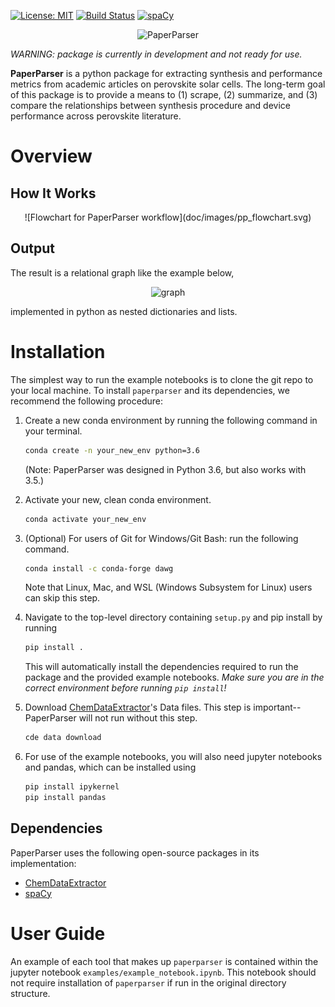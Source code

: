 


<!-- [![forthebadge](https://forthebadge.com/images/badges/fuck-it-ship-it.svg)](https://forthebadge.com) -->

[![License: MIT](https://img.shields.io/badge/license-MIT-green.svg)](https://opensource.org/licenses/MIT)
[![Build Status](https://travis-ci.org/paper-parser/paper-parser.svg?branch=master)](https://travis-ci.org/paper-parser/paper-parser)   [![spaCy](https://img.shields.io/badge/made%20with%20❤%20and-spaCy-09a3d5.svg)](https://spacy.io)

<p align="center"><img src="https://github.com/paper-parser/paper-parser/blob/master/doc/images/logo.png" width="300" alt="PaperParser"></p>


_WARNING: package is currently in development and not ready for use._


**PaperParser** is a python package for extracting synthesis and performance metrics from academic articles on perovskite solar cells. The long-term goal of this package is to provide a means to (1) scrape, (2) summarize, and (3) compare the relationships between synthesis procedure and device performance across perovskite literature.

# Overview

## How It Works

<p align="center">
![Flowchart for PaperParser workflow](doc/images/pp_flowchart.svg)
</p>

## Output

The result is a relational graph like the example below,

<p align="center"><img src="https://github.com/paper-parser/paper-parser/blob/master/doc/images/output_graph.png" width="600" alt="graph"></p>
<!--     Material (some chemical name)
    |\
    | Performance metrics
    | |\
    | | VOC - # Volts
    | |\
    | | JSC - # Amps
    | |\
    | | PCE - # percent
    | etc.
    |
    Synthesis
    |\
    | step 1 - property
    |  \
    |   other property
    |\
    | step 2 - property
    |  \
    |   property
    |\
    | etc. for other steps...
    |
    step ordering: ['step 1', 'step 2', 'step 3'] -->

implemented in python as nested dictionaries and lists.


# Installation

The simplest way to run the example notebooks is to clone the git repo to your local machine.  To install `paperparser` and its dependencies, we recommend the following procedure:

1. Create a new conda environment by running the following command in your terminal.
    ```bash
    conda create -n your_new_env python=3.6
    ```
    (Note: PaperParser was designed in Python 3.6, but also works with 3.5.)
    <!-- This turns out to be important, because for some reason the verson of pip that comes with the conda installation of python 3.6 does not work with our `setup.py` and `requirements.txt` files. -->

2. Activate your new, clean conda environment.
    ```bash
    conda activate your_new_env
    ```

3. (Optional) For users of Git for Windows/Git Bash: run the following command.
    ```bash
    conda install -c conda-forge dawg
    ```
    Note that Linux, Mac, and WSL (Windows Subsystem for Linux) users can skip this step.

4. Navigate to the top-level directory containing `setup.py` and pip install by running
    ```bash
    pip install .
    ```
    This will automatically install the dependencies required to run the package and the provided example notebooks. _Make sure you are in the correct environment before running `pip install`!_

5. Download [ChemDataExtractor](http://chemdataextractor.org/docs/install)'s Data files. This step is important-- PaperParser will not run without this step.
    ```bash
    cde data download
    ```

6. For use of the example notebooks, you will also need jupyter notebooks and pandas, which can be installed using
    ```bash
    pip install ipykernel
    pip install pandas
    ```
<!--(from setup.py example [here](https://python-packaging.readthedocs.io/en/latest/minimal.html))-->

## Dependencies

PaperParser uses the following open-source packages in its implementation:

* [ChemDataExtractor](https://github.com/mcs07/ChemDataExtractor/)
* [spaCy](https://spacy.io)

# User Guide

An example of each tool that makes up `paperparser` is contained within the jupyter notebook `examples/example_notebook.ipynb`. This notebook should not require installation of `paperparser` if run in the original directory structure.

<!--chc: We spend a lot of time talking about how incomplete our package is, so we don't need to get into those details here.

(Another example notebook titled `examples/example_extracted_info.ipynb` contains information on the use of the high-level wrapper to (almost) all of the tools discussed in `examples/example_notebook.ipynb`. This object implements the output graph displayed at the top of this README, albeit in a much more confusing format because we have not yet figured out how to associate each parsed value with a specific chemical name. As of now each value returned from parsing is simply left in order, so that future development to the module `paperparser.extracted_info` could use associations within the respective parsed sentences (as well as between sentences) and eventually return relational data trees like the dream dispayed above.)-->
